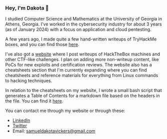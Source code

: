 ### Hey, I'm Dakota 👋

I studied Computer Science and Mathematics at the University of Georgia in Athens, Georgia. I've worked in the cybersecurity industry for about 3 years (as of January 2024) with a focus on application and cloud pentesting.

A few years ago, I made quite a few hand-written writeups of TryHackMe boxes, and you can find those [here](https://github.com/sdvickers98/TryHackMe-Writeups/blob/main/README.md).

I've also got a [website](https://bufoverflow.com) where I post writeups of HackTheBox machines and other CTF-like challenges. I plan on adding more non-writeup content, like PoCs for new exploits and certification reviews. The website also has a cheatsheets section that I'm currently expanding where you can find cheatsheets and reference materials for everything from Linux commands to hacking techniques.

In relation to the cheatsheets on my website, I wrote a small bash script that generates a Table of Contents for a markdown file based on the headers in the file. You can find it [here](https://github.com/sdvickers98/markdown-toc).

You can contact me through my website or through these:
* [LinkedIn](https://www.linkedin.com/in/dakota-vickers-90748a190/)
* [Twitter](https://twitter.com/buf0v3rfl0w)
* Email: <samueldakotavickers@gmail.com>

<!--
**sdvickers98/sdvickers98** is a ✨ _special_ ✨ repository because its `README.md` (this file) appears on your GitHub profile.

I use [pwntools](https://github.com/Gallopsled/pwntools) a lot for CTFs and wargames, and I'm working on a [series of tutorials](https://github.com/sdvickers98/pwntools_Tutorials/blob/master/README.md) that cover how to accomplish various attacks and techniques using this powerful Python framework.

Here are some ideas to get you started:

- 🔭 I’m currently working on ...
- 🌱 I’m currently learning ...
- 👯 I’m looking to collaborate on ...
- 🤔 I’m looking for help with ...
- 💬 Ask me about ...
- 📫 How to reach me: ...
- 😄 Pronouns: ...
- ⚡ Fun fact: ...
-->
